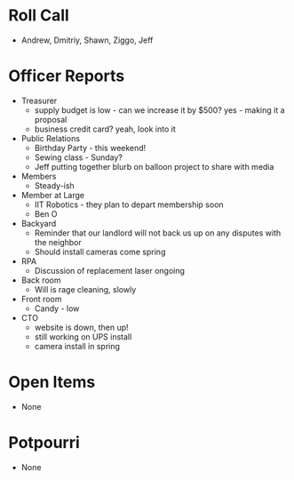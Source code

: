 # Roll Call

- Andrew, Dmitriy, Shawn, Ziggo, Jeff
  
# Officer Reports

- Treasurer
  - supply budget is low - can we increase it by $500? yes - making it a proposal
  - business credit card? yeah, look into it
- Public Relations
  - Birthday Party - this weekend!
  - Sewing class - Sunday?
  - Jeff putting together blurb on balloon project to share with media
- Members
  - Steady-ish
- Member at Large
  - IIT Robotics - they plan to depart membership soon
  - Ben O
- Backyard
  - Reminder that our landlord will not back us up on any disputes with the neighbor
  - Should install cameras come spring
- RPA
  - Discussion of replacement laser ongoing
- Back room
  - Will is rage cleaning, slowly
- Front room
  - Candy - low
- CTO
  - website is down, then up!
  - still working on UPS install
  - camera install in spring

# Open Items

  - None

# Potpourri

  - None
